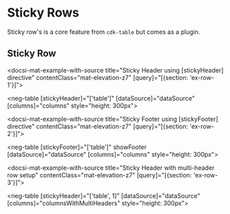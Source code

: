 # Sticky Rows

Sticky row's is a core feature from `cdk-table` but comes as a plugin.

## Sticky Row

<docsi-mat-example-with-source title="Sticky Header using [stickyHeader] directive" contentClass="mat-elevation-z7" [query]="[{section: 'ex-row-1'}]">
  <!--@neg-example:ex-row-1-->
  <neg-table [stickyHeader]="['table']"
            [dataSource]="dataSource"
            [columns]="columns" style="height: 300px">
  </neg-table>
  <!--@neg-example:ex-row-1-->
</docsi-mat-example-with-source>

<docsi-mat-example-with-source title="Sticky Footer using [stickyFooter] directive" contentClass="mat-elevation-z7" [query]="[{section: 'ex-row-2'}]">
  <!--@neg-example:ex-row-2-->
  <neg-table [stickyFooter]="['table']" showFooter
            [dataSource]="dataSource"
            [columns]="columns" style="height: 300px">
  </neg-table>
  <!--@neg-example:ex-row-2-->
</docsi-mat-example-with-source>

<docsi-mat-example-with-source title="Sticky Header with multi-header row setup" contentClass="mat-elevation-z7" [query]="[{section: 'ex-row-3'}]">
  <!--@neg-example:ex-row-3-->
  <neg-table [stickyHeader]="['table', 1]"
            [dataSource]="dataSource"
            [columns]="columnsWithMultiHeaders" style="height: 300px">
  </neg-table>
  <!--@neg-example:ex-row-3-->
</docsi-mat-example-with-source>
